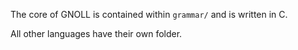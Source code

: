 The core of GNOLL is contained within `grammar/` and is written in C. 

All other languages have their own folder.
